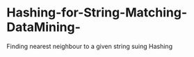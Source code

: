 # Hashing-for-String-Matching-DataMining-
Finding nearest neighbour to a given string suing Hashing
